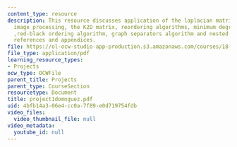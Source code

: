 ```yaml
---
content_type: resource
description: This resource discusses application of the laplacian matrix in digital
  image processing, the K2D matrix, reordering algorithms, minimum degree algorithm
  ,red-black ordering algorithm, graph separators algorithm and nested dissection,
  references and appendices.
file: https://ol-ocw-studio-app-production.s3.amazonaws.com/courses/18-086-mathematical-methods-for-engineers-ii-spring-2006/4bfb14a306e4cc0a7f89e0d719754fdb_project1domnguez.pdf
file_type: application/pdf
learning_resource_types:
- Projects
ocw_type: OCWFile
parent_title: Projects
parent_type: CourseSection
resourcetype: Document
title: project1domnguez.pdf
uid: 4bfb14a3-06e4-cc0a-7f89-e0d719754fdb
video_files:
  video_thumbnail_file: null
video_metadata:
  youtube_id: null
---
```

